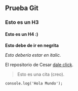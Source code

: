 ## Prueba Git 

### Esto es un H3

#### Esto es un H4 :)

**Esto debe de ir en negrita**

_Esto debería estar en italic._ 

El repositorio de Cesar [dale click](https://github.com/cmuribe/claseGit).

> Esto es una cita (creo).
```
console.log('Hola Mundo');

``` 
